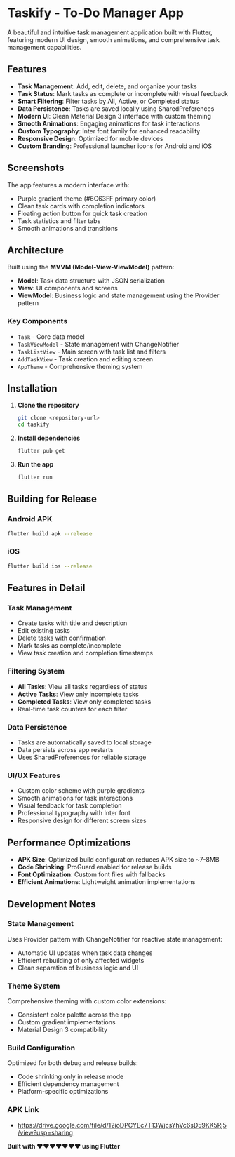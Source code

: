 # Taskify - To-Do Manager App

A beautiful and intuitive task management application built with Flutter, featuring modern UI design, smooth animations, and comprehensive task management capabilities.

## Features

- **Task Management**: Add, edit, delete, and organize your tasks
- **Task Status**: Mark tasks as complete or incomplete with visual feedback
- **Smart Filtering**: Filter tasks by All, Active, or Completed status
- **Data Persistence**: Tasks are saved locally using SharedPreferences
- **Modern UI**: Clean Material Design 3 interface with custom theming
- **Smooth Animations**: Engaging animations for task interactions
- **Custom Typography**: Inter font family for enhanced readability
- **Responsive Design**: Optimized for mobile devices
- **Custom Branding**: Professional launcher icons for Android and iOS

## Screenshots

The app features a modern interface with:
- Purple gradient theme (#6C63FF primary color)
- Clean task cards with completion indicators
- Floating action button for quick task creation
- Task statistics and filter tabs
- Smooth animations and transitions

## Architecture

Built using the **MVVM (Model-View-ViewModel)** pattern:

- **Model**: Task data structure with JSON serialization
- **View**: UI components and screens
- **ViewModel**: Business logic and state management using the Provider pattern

### Key Components

- `Task` - Core data model
- `TaskViewModel` - State management with ChangeNotifier
- `TaskListView` - Main screen with task list and filters
- `AddTaskView` - Task creation and editing screen
- `AppTheme` - Comprehensive theming system



## Installation

1. **Clone the repository**
   ```bash
   git clone <repository-url>
   cd taskify
   ```

2. **Install dependencies**
   ```bash
   flutter pub get
   ```

3. **Run the app**
   ```bash
   flutter run
   ```

## Building for Release

### Android APK
```bash
flutter build apk --release
```

### iOS
```bash
flutter build ios --release
```
## Features in Detail

### Task Management
- Create tasks with title and description
- Edit existing tasks
- Delete tasks with confirmation
- Mark tasks as complete/incomplete
- View task creation and completion timestamps

### Filtering System
- **All Tasks**: View all tasks regardless of status
- **Active Tasks**: View only incomplete tasks
- **Completed Tasks**: View only completed tasks
- Real-time task counters for each filter

### Data Persistence
- Tasks are automatically saved to local storage
- Data persists across app restarts
- Uses SharedPreferences for reliable storage

### UI/UX Features
- Custom color scheme with purple gradients
- Smooth animations for task interactions
- Visual feedback for task completion
- Professional typography with Inter font
- Responsive design for different screen sizes

## Performance Optimizations

- **APK Size**: Optimized build configuration reduces APK size to ~7-8MB
- **Code Shrinking**: ProGuard enabled for release builds
- **Font Optimization**: Custom font files with fallbacks
- **Efficient Animations**: Lightweight animation implementations

## Development Notes

### State Management
Uses Provider pattern with ChangeNotifier for reactive state management:
- Automatic UI updates when task data changes
- Efficient rebuilding of only affected widgets
- Clean separation of business logic and UI

### Theme System
Comprehensive theming with custom color extensions:
- Consistent color palette across the app
- Custom gradient implementations
- Material Design 3 compatibility

### Build Configuration
Optimized for both debug and release builds:
- Code shrinking only in release mode
- Efficient dependency management
- Platform-specific optimizations
### APK Link
- https://drive.google.com/file/d/12ioDPCYEc7T13WjcsYhVc6sD59KK5Rj5/view?usp=sharing

**Built with ❤️❤️❤️❤️❤️❤️❤️ using Flutter**
